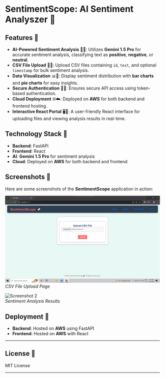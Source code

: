 # SentimentScope: AI Sentiment Analyszer 🚀

## Features 🌟

- **AI-Powered Sentiment Analysis** 🤖💬: Utilizes **Gemini 1.5 Pro** for accurate sentiment analysis, classifying text as **positive**, **negative**, or **neutral**.
- **CSV File Upload** 📂🔼: Upload CSV files containing `id`, `text`, and optional `timestamp` for bulk sentiment analysis.
- **Data Visualization** 📊🎨: Display sentiment distribution with **bar charts** and **pie charts** for easy insights.
- **Secure Authentication** 🔐💼: Ensures secure API access using token-based authentication.
- **Cloud Deployment** 🌐☁️: Deployed on **AWS** for both backend and frontend hosting.
- **Interactive React Portal** 🖥️🎯: A user-friendly React interface for uploading files and viewing analysis results in real-time.

## Technology Stack 🧰

- **Backend**: FastAPI
- **Frontend**: React
- **AI**: **Gemini 1.5 Pro** for sentiment analysis
- **Cloud**: Deployed on **AWS** for both backend and frontend

## Screenshots 📸

Here are some screenshots of the **SentimentScope** application in action:

![Screenshot 1](screenshots/a.png)  
*CSV File Upload Page*

![Screenshot 2](path-to-screenshot-2.png)  
*Sentiment Analysis Results*


## Deployment 🚀

- **Backend**: Hosted on **AWS** using FastAPI
- **Frontend**: Hosted on **AWS** with React

---

## License 📜

MIT License

---
